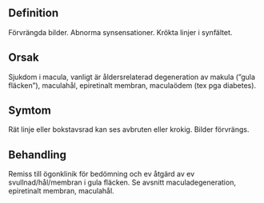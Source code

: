 ## Definition

Förvrängda bilder. Abnorma synsensationer. Krökta linjer i synfältet.

## Orsak

Sjukdom i macula, vanligt är åldersrelaterad degeneration av makula (”gula fläcken”), maculahål, epiretinalt membran, maculaödem (tex pga diabetes).

## Symtom

Rät linje eller bokstavsrad kan ses avbruten eller krokig. Bilder förvrängs.

## Behandling

Remiss till ögonklinik för bedömning och ev åtgärd av ev svullnad/hål/membran i gula fläcken. Se avsnitt maculadegeneration, epiretinalt membran, maculahål.

